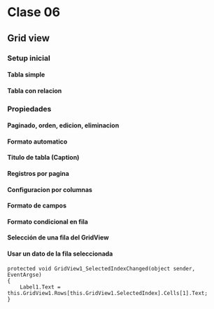 ﻿# Clase 06

## Grid view

###  **Setup inicial**

#### Tabla simple

#### Tabla con relacion

### **Propiedades**

#### Paginado, orden, edicion, eliminacion

#### Formato automatico

#### Titulo de tabla (Caption)

#### Registros por pagina 

#### Configuracion por columnas 

#### Formato de campos

#### Formato condicional en fila

#### Selección de una fila del GridView 

#### Usar un dato de la fila seleccionada

```
protected void GridView1_SelectedIndexChanged(object sender, EventArgse)
{
	Label1.Text =
this.GridView1.Rows[this.GridView1.SelectedIndex].Cells[1].Text;
}
```